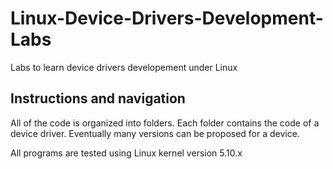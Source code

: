 # Linux-Device-Drivers-Development-Labs
Labs to learn device drivers developement under Linux

## Instructions and navigation
All of the code is organized into folders. Each folder contains the code of a device driver. Eventually many versions can be proposed for a device.

All programs are tested using Linux kernel version 5.10.x
